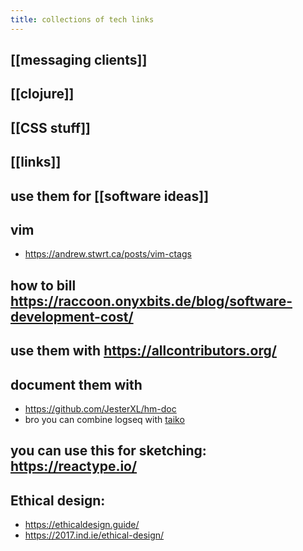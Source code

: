 ```yaml
---
title: collections of tech links
---
```


## [[messaging clients]]
## [[clojure]]
## [[CSS stuff]]
## [[links]]
## use them for [[software ideas]]
## vim
- https://andrew.stwrt.ca/posts/vim-ctags
## how to bill https://raccoon.onyxbits.de/blog/software-development-cost/
## use them with https://allcontributors.org/
## document them with
- https://github.com/JesterXL/hm-doc
- bro you can combine logseq with [taiko](https://github.com/getgauge/taiko)
## you can use this for sketching: https://reactype.io/
## Ethical design:
- https://ethicaldesign.guide/
- https://2017.ind.ie/ethical-design/
